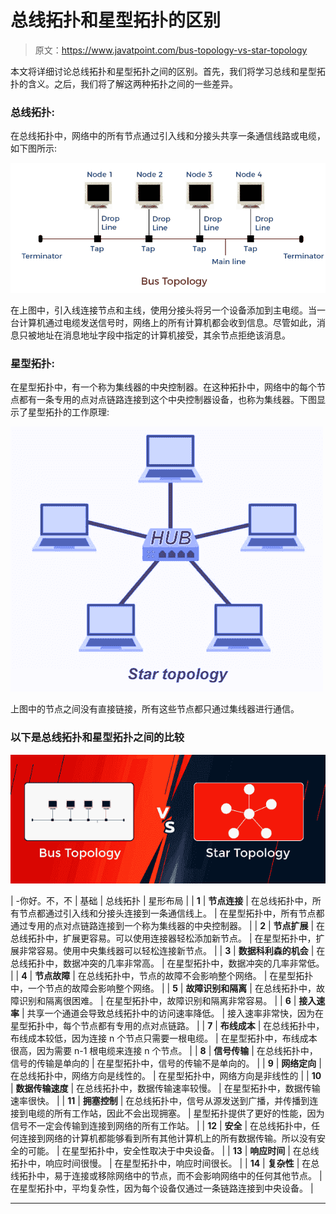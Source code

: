 # 总线拓扑和星型拓扑的区别

> 原文：<https://www.javatpoint.com/bus-topology-vs-star-topology>

本文将详细讨论总线拓扑和星型拓扑之间的区别。首先，我们将学习总线和星型拓扑的含义。之后，我们将了解这两种拓扑之间的一些差异。

### 总线拓扑:

在总线拓扑中，网络中的所有节点通过引入线和分接头共享一条通信线路或电缆，如下图所示:

![Difference between the Bus topology and Star topology](img/110ff8cb0cf138ce14b5edc4575919a4.png)

在上图中，引入线连接节点和主线，使用分接头将另一个设备添加到主电缆。当一台计算机通过电缆发送信号时，网络上的所有计算机都会收到信息。尽管如此，消息只被地址在消息地址字段中指定的计算机接受，其余节点拒绝该消息。

### 星型拓扑:

在星型拓扑中，有一个称为集线器的中央控制器。在这种拓扑中，网络中的每个节点都有一条专用的点对点链路连接到这个中央控制器设备，也称为集线器。下图显示了星型拓扑的工作原理:

![Difference between the Bus topology and Star topology](img/305a51d784b5459221ef0093fb4710e6.png)

上图中的节点之间没有直接链接，所有这些节点都只通过集线器进行通信。

### 以下是总线拓扑和星型拓扑之间的比较

![Difference between the Bus topology and Star topology](img/8c202ab14038cd221f7aafa281ca1a97.png)

| -你好。不，不 | 基础 | 总线拓扑 | 星形布局 |
| **1** | **节点连接** | 在总线拓扑中，所有节点都通过引入线和分接头连接到一条通信线上。 | 在星型拓扑中，所有节点都通过专用的点对点链路连接到一个称为集线器的中央控制器。 |
| **2** | **节点扩展** | 在总线拓扑中，扩展更容易。可以使用连接器轻松添加新节点。 | 在星型拓扑中，扩展非常容易。使用中央集线器可以轻松连接新节点。 |
| **3** | **数据科利森的机会** | 在总线拓扑中，数据冲突的几率非常高。 | 在星型拓扑中，数据冲突的几率非常低。 |
| **4** | **节点故障** | 在总线拓扑中，节点的故障不会影响整个网络。 | 在星型拓扑中，一个节点的故障会影响整个网络。 |
| **5** | **故障识别和隔离** | 在总线拓扑中，故障识别和隔离很困难。 | 在星型拓扑中，故障识别和隔离非常容易。 |
| **6** | **接入速率** | 共享一个通道会导致总线拓扑中的访问速率降低。 | 接入速率非常快，因为在星型拓扑中，每个节点都有专用的点对点链路。 |
| **7** | **布线成本** | 在总线拓扑中，布线成本较低，因为连接 n 个节点只需要一根电缆。 | 在星型拓扑中，布线成本很高，因为需要 n-1 根电缆来连接 n 个节点。 |
| **8** | **信号传输** | 在总线拓扑中，信号的传输是单向的 | 在星型拓扑中，信号的传输不是单向的。 |
| **9** | **网络定向** | 在总线拓扑中，网络方向是线性的。 | 在星型拓扑中，网络方向是非线性的 |
| **10** | **数据传输速度** | 在总线拓扑中，数据传输速率较慢。 | 在星型拓扑中，数据传输速率很快。 |
| **11** | **拥塞控制** | 在总线拓扑中，信号从源发送到广播，并传播到连接到电缆的所有工作站，因此不会出现拥塞。 | 星型拓扑提供了更好的性能，因为信号不一定会传输到连接到网络的所有工作站。 |
| **12** | **安全** | 在总线拓扑中，任何连接到网络的计算机都能够看到所有其他计算机上的所有数据传输。所以没有安全的可能。 | 在星型拓扑中，安全性取决于中央设备。 |
| **13** | **响应时间** | 在总线拓扑中，响应时间很慢。 | 在星型拓扑中，响应时间很长。 |
| **14** | **复杂性** | 在总线拓扑中，易于连接或移除网络中的节点，而不会影响网络中的任何其他节点。 | 在星型拓扑中，平均复杂性，因为每个设备仅通过一条链路连接到中央设备。 |

* * *